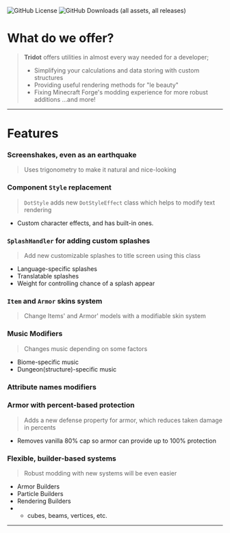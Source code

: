 ![GitHub License](https://img.shields.io/github/license/KomaruPRO/Tridot?style=for-the-badge&labelColor=yellow&color=white)
![GitHub Downloads (all assets, all releases)](https://img.shields.io/github/downloads/KomaruPRO/Tridot/total?style=for-the-badge&logo=github&labelColor=black&color=white)

# What do we offer?
> **Tridot** offers utilities in almost every way needed for a developer; 
> - Simplifying your calculations and data storing with custom structures
> - Providing useful rendering methods for "le beauty"
> - Fixing Minecraft Forge's modding experience for more robust additions
> ...and more!
---
# Features
### Screenshakes, even as an earthquake
> Uses trigonometry to make it natural and nice-looking
### Component `Style` replacement
> `DotStyle` adds new `DotStyleEffect` class which helps to modify text rendering
- Custom character effects, and has built-in ones.
### `SplashHandler` for adding custom splashes
> Add new customizable splashes to title screen using this class
- Language-specific splashes
- Translatable splashes
- Weight for controlling chance of a splash appear
### `Item` and `Armor` skins system
> Change Items' and Armor' models with a modifiable skin system
### Music Modifiers
> Changes music depending on some factors
- Biome-specific music
- Dungeon(structure)-specific music
### Attribute names modifiers
### Armor with percent-based protection
> Adds a new defense property for armor, which reduces taken damage in percents
- Removes vanilla 80% cap so armor can provide up to 100% protection
### Flexible, builder-based systems
> Robust modding with new systems will be even easier
- Armor Builders
- Particle Builders
- Rendering Builders
- - cubes, beams, vertices, etc.
---
